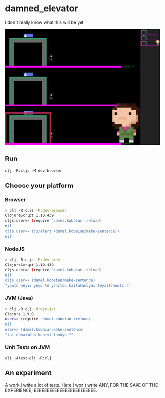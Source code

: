 # damned_elevator
I don't really know what this will be yet

![Screenshot](visual-log/2018-12-11.png?raw=true "Screenshot")

## Run

```
clj -R:cljs -M:dev-browser
```

## Choose your platform

### Browser

```bash
> clj -R:cljs -M:dev-browser
ClojureScript 1.10.439
cljs.user=> (require 'damel.kobaian :reload)
nil
cljs.user=> (js/alert (damel.kobaian/make-sentence))
nil                      
```

### NodeJS

```bash
> clj -R:cljs -M:dev-node
ClojureScript 1.10.439
cljs.user=> (require 'damel.kobaian :reload)
nil
cljs.user=> (damel.kobaian/make-sentence)
"youtō héyai yéyō té yōhitou kaitakanōyai téyaitōhouti !"                     
```

### JVM (Java)

```bash
> clj -R:clj -M:dev-jvm
Clojure 1.9.0
user=> (require 'damel.kobaian :reload)
nil
user=> (damel.kobaian/make-sentence)
"tai némaikōhō kaniyi kamōyō ?"
```

### Unit Tests on JVM

```
clj -Atest-clj -R:clj
```

## An experiment

A work I write a lot of tests.
Here I won't write ANY, FOR THE SAKE OF THE EXPERIENCE, EEEEEEEEEEEEEEEEEEEEEEEE.
